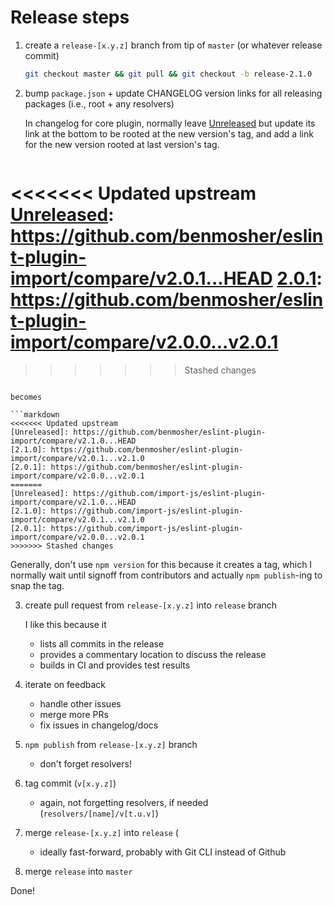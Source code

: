 # Release steps

1. create a `release-[x.y.z]` branch from tip of `master` (or whatever release commit)

   ```bash
   git checkout master && git pull && git checkout -b release-2.1.0
   ```

2. bump `package.json` + update CHANGELOG version links for all releasing packages (i.e., root + any resolvers)

   In changelog for core plugin, normally leave [Unreleased] but update its link at the bottom
   to be rooted at the new version's tag, and add a link for the new version rooted
   at last version's tag.

   ```markdown
<<<<<<< Updated upstream
   [Unreleased]: https://github.com/benmosher/eslint-plugin-import/compare/v2.0.1...HEAD
   [2.0.1]: https://github.com/benmosher/eslint-plugin-import/compare/v2.0.0...v2.0.1
=======
   [Unreleased]: https://github.com/import-js/eslint-plugin-import/compare/v2.0.1...HEAD
   [2.0.1]: https://github.com/import-js/eslint-plugin-import/compare/v2.0.0...v2.0.1
>>>>>>> Stashed changes
   ```

   becomes

   ```markdown
<<<<<<< Updated upstream
   [Unreleased]: https://github.com/benmosher/eslint-plugin-import/compare/v2.1.0...HEAD
   [2.1.0]: https://github.com/benmosher/eslint-plugin-import/compare/v2.0.1...v2.1.0
   [2.0.1]: https://github.com/benmosher/eslint-plugin-import/compare/v2.0.0...v2.0.1
=======
   [Unreleased]: https://github.com/import-js/eslint-plugin-import/compare/v2.1.0...HEAD
   [2.1.0]: https://github.com/import-js/eslint-plugin-import/compare/v2.0.1...v2.1.0
   [2.0.1]: https://github.com/import-js/eslint-plugin-import/compare/v2.0.0...v2.0.1
>>>>>>> Stashed changes
   ```

   Generally, don't use `npm version` for this because it creates a tag, which I normally
   wait until signoff from contributors and actually `npm publish`-ing to snap the tag.

3. create pull request from `release-[x.y.z]` into `release` branch

   I like this because it
   - lists all commits in the release
   - provides a commentary location to discuss the release
   - builds in CI and provides test results

4. iterate on feedback
   - handle other issues
   - merge more PRs
   - fix issues in changelog/docs

5. `npm publish` from `release-[x.y.z]` branch
   - don't forget resolvers!

6. tag commit (`v[x.y.z]`)
   - again, not forgetting resolvers, if needed (`resolvers/[name]/v[t.u.v]`)

7. merge `release-[x.y.z]` into `release` (
   - ideally fast-forward, probably with Git CLI instead of Github

8. merge `release` into `master`

Done!
